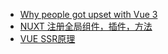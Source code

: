 - [Why people got upset with Vue 3](https://vueschool.io/articles/news/why-people-are-mad-with-vue-3/)
- [NUXT 注册全局组件，插件，方法](https://www.samyoc.com/single/138)
- [VUE SSR原理](https://www.jianshu.com/p/c6a07755b08d)
